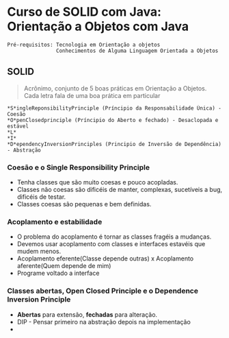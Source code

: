 # Curso de SOLID com Java: Orientação a Objetos com Java
```
Pré-requisitos: Tecnologia em Orientação a objetos
                Conhecimentos de Alguma Linguagem Orientada a Objetos
```

## SOLID
> Acrônimo, conjunto de 5 boas práticas em Orientação a Objetos. Cada letra fala de uma boa prática em particular
```
*S*ingleReponsibilityPrinciple (Príncipio da Responsabilidade Única) - Coesão
*O*penClosedprinciple (Príncipio do Aberto e fechado) - Desaclopada e estável
*L*
*I*
*D*ependencyInversionPrinciples (Principio de Inversão de Dependência) - Abstração
```

### Coesão e o Single Responsibility Principle
* Tenha classes que são muito coesas e pouco acopladas.
* Classes não coesas são dificéis de manter, complexas, sucetíveis a bug, dificéis de testar.
* Classes coesas são pequenas e bem definidas.

### Acoplamento e estabilidade
* O problema do acoplamento é tornar as classes fragéis a mudanças.
* Devemos usar acoplamento com classes e interfaces estavéis que mudem menos.
* Acoplamento eferente(Classe depende outras) x Acoplamento aferente(Quem depende de mim)
* Programe voltado a interface

### Classes abertas, Open Closed Principle e o Dependence Inversion Principle
* **Abertas** para extensão, **fechadas** para alteração.
* DIP - Pensar primeiro na abstração depois na implementação
* 
